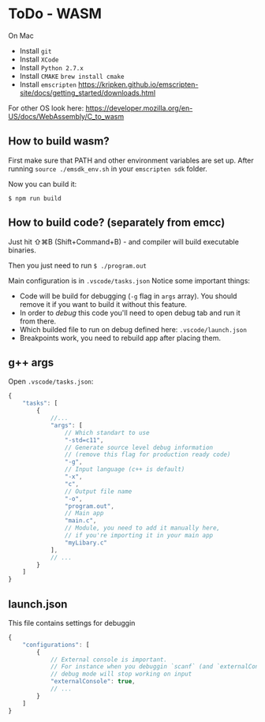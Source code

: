 # ToDo - WASM

On Mac

* Install `git`
* Install `XCode`
* Install `Python 2.7.x`
* Install `CMAKE`
    `brew install cmake`
* Install `emscripten`
    https://kripken.github.io/emscripten-site/docs/getting_started/downloads.html

For other OS look here: https://developer.mozilla.org/en-US/docs/WebAssembly/C_to_wasm

## How to build wasm?

First make sure that PATH and other environment variables are set up.
After running `source ./emsdk_env.sh` in your `emscripten sdk` folder.

Now you can build it:

```
$ npm run build
```

## How to build code? (separately from emcc)

Just hit ⇧⌘B (Shift+Command+B) - and compiler will build executable binaries.

Then you just need to run `$ ./program.out`

Main configuration is in `.vscode/tasks.json` Notice some important things:

* Code will be build for debugging (`-g` flag in `args` array). You should remove it if you want to build it without this feature.
* In order to *debug* this code you'll need to open debug tab and run it from there.
* Which builded file to run on debug defined here: `.vscode/launch.json`
* Breakpoints work, you need to rebuild app after placing them.

## g++ args

Open `.vscode/tasks.json`:

```js
{
    "tasks": [
        {
            //...
            "args": [
                // Which standart to use
                "-std=c11",
                // Generate source level debug information
                // (remove this flag for production ready code)
                "-g",
                // Input language (c++ is default)
                "-x",
                "c",
                // Output file name
                "-o",
                "program.out",
                // Main app
                "main.c",
                // Module, you need to add it manually here,
                // if you're importing it in your main app
                "myLibary.c"
            ],
            // ...
        }
    ]
} 
```

## launch.json

This file contains settings for debuggin

```js
{
    "configurations": [
        {
            // External console is important.
            // For instance when you debuggin `scanf` (and `externalConsole` is `false` )
            // debug mode will stop working on input
            "externalConsole": true,
            // ...
        }
    ]
} 
```
